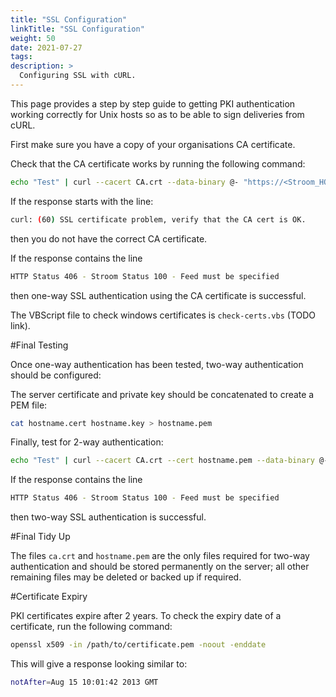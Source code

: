 ```yaml
---
title: "SSL Configuration"
linkTitle: "SSL Configuration"
weight: 50
date: 2021-07-27
tags: 
description: >
  Configuring SSL with cURL.
---
```


This page provides a step by step guide to getting PKI authentication working correctly for Unix hosts so as to be able to sign deliveries from cURL.

First make sure you have a copy of your organisations CA certificate.

Check that the CA certificate works by running the following command:

```bash
echo "Test" | curl --cacert CA.crt --data-binary @- "https://<Stroom_HOST>/stroom/datafeed"
```

If the response starts with the line:

```bash
curl: (60) SSL certificate problem, verify that the CA cert is OK.
```

then you do not have the correct CA certificate.

If the response contains the line

```bash
HTTP Status 406 - Stroom Status 100 - Feed must be specified
```

then one-way SSL authentication using the CA certificate is successful.

The VBScript file to check windows certificates is `check-certs.vbs` (TODO link).

#Final Testing

Once one-way authentication has been tested, two-way authentication should be configured:

The server certificate and private key should be concatenated to create a PEM file:

```bash
cat hostname.cert hostname.key > hostname.pem
```

Finally, test for 2-way authentication:

```bash
echo "Test" | curl --cacert CA.crt --cert hostname.pem --data-binary @- "https://<Stroom_HOST>/stroom/datafeed"
```

If the response contains the line

```bash
HTTP Status 406 - Stroom Status 100 - Feed must be specified
```

then two-way SSL authentication is successful.

#Final Tidy Up

The files `ca.crt` and `hostname.pem` are the only files required for two-way authentication and should be stored permanently on the server; all other remaining files may be deleted or backed up if required.

#Certificate Expiry

PKI certificates expire after 2 years.  To check the expiry date of a certificate, run the following command:

```bash
openssl x509 -in /path/to/certificate.pem -noout -enddate
```

This will give a response looking similar to:

```bash
notAfter=Aug 15 10:01:42 2013 GMT
```
